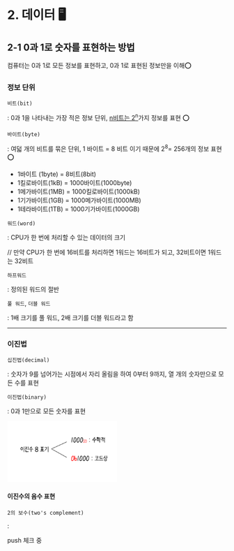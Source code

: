 # 2. 데이터 :desktop_computer:

## 2-1 0과 1로 숫자를 표현하는 방법

컴퓨터는 0과 1로 모든 정보를 표현하고, 0과 1로 표현된 정보만을 이해:o:

### 정보 단위

`비트(bit)`

: 0과 1을 나타내는 가장 적은 정보 단위, <u>n비트는 2<sup>n</sup></u>가지 정보를 표현 :o:

`바이트(byte)`

: 여덟 개의 비트를 묶은 단위, 1 바이트 = 8 비트 이기 때문에 2<sup>8</sup>= 256개의 정보 표현 :o:

- 1바이트 (1byte) = 8비트(8bit)
- 1킬로바이트(1kB) = 1000바이트(1000byte)
- 1메가바이트(1MB) = 1000킬로바이트(1000kB)
- 1기가바이트(1GB) = 1000메가바이트(1000MB)
- 1테라바이트(1TB) = 1000기가바이트(1000GB)

`워드(word)`

: CPU가 한 번에 처리할 수 있는 데이터의 크기

// 만약 CPU가 한 번에 16비트를 처리하면 1워드는 16비트가 되고, 32비트이면 1워드는 32비트

`하프워드`

: 정의된 워드의 절반

`풀 워드`, `더블 워드`

: 1배 크기를 풀 워드, 2배 크기를 더블 워드라고 함

---

### 이진법

`십진법(decimal)`

: 숫자가 9를 넘어가는 시점에서 자리 올림을 하여 0부터 9까지, 열 개의 숫자만으로 모든 수를 표현

`이진법(binary)`

: 0과 1만으로 모든 숫자를 표현

<img src = "./img/img3.png" width = "50%">

#### 이진수의 음수 표현

`2의 보수(two's complement)`

: 

 push 체크 중

